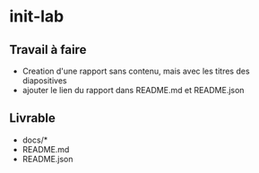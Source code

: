 # init-lab

## Travail à faire

- Creation d'une rapport sans contenu, mais avec les titres des diapositives
- ajouter le lien du rapport dans README.md et README.json

## Livrable

- docs/*
- README.md
- README.json


